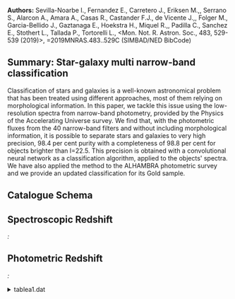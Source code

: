 **Authors:** Sevilla-Noarbe I., Fernandez E., Carretero J., Eriksen M.,, Serrano S., Alarcon A., Amara A., Casas R., Castander F.J., de Vicente J.,, Folger M., Garcia-Bellido J., Gaztanaga E., Hoekstra H., Miquel R.,, Padilla C., Sanchez E., Stothert L., Tallada P., Tortorelli L., <Mon. Not. R. Astron. Soc., 483, 529-539 (2019)>, =2019MNRAS.483..529C (SIMBAD/NED BibCode)

## Summary: Star-galaxy multi narrow-band classification 

Classification of stars and galaxies is a well-known astronomical problem that has been treated using different approaches, most of them relying on morphological information. In this paper, we tackle this issue using the low-resolution spectra from narrow-band photometry, provided by the Physics of the Accelerating Universe survey. We find that, with the photometric fluxes from the 40 narrow-band filters and without including morphological information, it is possible to separate stars and galaxies to very high precision, 98.4 per cent purity with a completeness of 98.8 per cent for objects brighter than I=22.5. This precision is obtained with a convolutional neural network as a classification algorithm, applied to the objects' spectra. We have also applied the method to the ALHAMBRA photometric survey and we provide an updated classification for its Gold sample.

## Catalogue Schema


## Spectroscopic Redshift 
 
*:*  
 

## Photometric Redshift 
 
*:*  
 
<details>
<summary>tablea1.dat</summary>

| Bytes   | Format   | Units   | Label      | Explanations                              |
|:--------|:---------|:--------|:-----------|:------------------------------------------|
| 1- 11   | I11      | ---     | ID         | ALHAMBRA's unique object identifier       |
| 13- 20  | F8.4     | deg     | RAdeg      | Right ascension (J2000)                   |
| 22- 28  | F7.4     | deg     | DEdeg      | Declination (J2000)                       |
| 30- 33  | F4.2     | ---     | Starflag   | ALHAMBRA's Statistical STAR/GALAXY        |
| 35- 52  | F18.15   | mag     | F814Wmag   | Isophotal magnitude (AB)                  |
| 54- 75  | F22.18   | mag     | e_F814Wmag | [] Error on F814Wmag                      |
| 77- 98  | E22.19   | ---     | cnn        | CNN star/galaxy discriminator probability |
| 20      | optical, | three   | NIR,       | and F814W). For those without, the        |

**Note**: We only provide a classification for those objects with all bands
          measured (20 optical, three NIR, and F814W). For those without, the
          class is set to a 'sentinel' value of -1.

</details>
